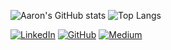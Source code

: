 ![Aaron's GitHub stats](https://github-readme-stats.vercel.app/api?username=aphexlog&show_icons=true&theme=transparent)
![Top Langs](https://github-readme-stats.vercel.app/api/top-langs/?username=aphexlog&theme=transparent&border_radius=8&langs_count=8&layout=compact)

[![LinkedIn](https://img.shields.io/badge/LinkedIn-0A66C2?logo=linkedin&logoColor=white)](https://www.linkedin.com/in/westwaaron/)
[![GitHub](https://img.shields.io/badge/GitHub-181717?logo=github&logoColor=white)](https://github.com/aphexlog)
[![Medium](https://img.shields.io/badge/Medium-000000?logo=medium&logoColor=white)](https://medium.com/@aphexlog)
